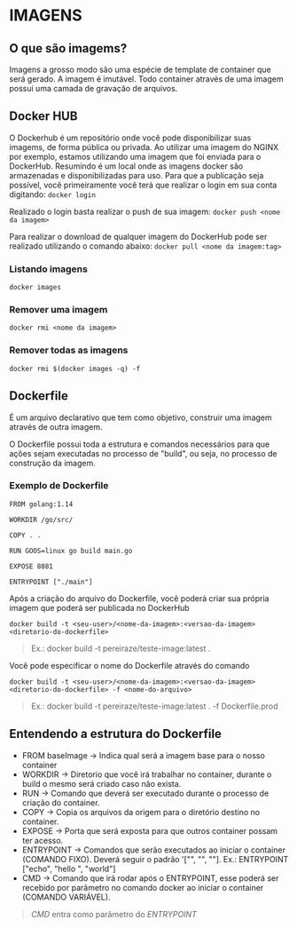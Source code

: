 # IMAGENS

## O que são imagems? 
Imagens a grosso modo são uma espécie de template de container que será gerado. A imagem é imutável. Todo container através de uma imagem possui uma camada de gravação de arquivos.

## Docker HUB
O Dockerhub é um repositório onde você pode disponibilizar suas imagems, de forma pública ou privada. Ao utilizar uma imagem do NGINX por exemplo, estamos utilizando uma imagem que foi enviada para o DockerHub. Resumindo é um local onde as imagens docker são armazenadas e disponibilizadas para uso.
Para que a publicação seja possível, você primeiramente você terá que realizar o login em sua conta digitando:
`docker login`


Realizado o login basta realizar o push de sua imagem:
`docker push <nome da imagem>`


Para realizar o download de qualquer imagem do DockerHub pode ser realizado utilizando o comando abaixo:
`docker pull <nome da imagem:tag>`


### Listando imagens
`docker images`

### Remover uma imagem
`docker rmi <nome da imagem>`

### Remover todas as imagens
`docker rmi $(docker images -q) -f`



## Dockerfile
É um arquivo declarativo que tem como objetivo, construir uma imagem através de outra imagem.

O Dockerfile possui toda a estrutura e comandos necessários para que ações sejam executadas no processo de "build", ou seja, no processo de construção da imagem.

### Exemplo de Dockerfile

```
FROM golang:1.14

WORKDIR /go/src/

COPY . .

RUN GOOS=linux go build main.go

EXPOSE 8081

ENTRYPOINT ["./main"]
```


Após a criação do arquivo do Dockerfile, você poderá criar sua própria imagem que poderá ser publicada no DockerHub

`docker build -t <seu-user>/<nome-da-imagem>:<versao-da-imagem> <diretorio-do-dockerfile>`
> Ex.: docker build -t pereiraze/teste-image:latest .


Você pode especificar o nome do Dockerfile através do comando

`docker build -t <seu-user>/<nome-da-imagem>:<versao-da-imagem> <diretorio-do-dockerfile> -f <nome-do-arquivo>`
> Ex.: docker build -t pereiraze/teste-image:latest . -f Dockerfile.prod


## Entendendo a estrutura do Dockerfile

- FROM baseImage 	-> Indica qual será a imagem base para o nosso container
- WORKDIR <diretorio>	-> Diretorio que você irá trabalhar no container, durante o build o mesmo será criado caso não exista.
- RUN <comando>		-> Comando que deverá ser executado durante o processo de criação do container.
- COPY <src> <dest>	-> Copia os arquivos da origem para o diretório destino no container.
- EXPOSE <port>		-> Porta que será exposta para que outros container possam ter acesso.
- ENTRYPOINT <comandos>	-> Comandos que serão executados ao iniciar o container (COMANDO FIXO). Deverá seguir o padrão '["", "", ""]. Ex.: ENTRYPOINT ["echo", "hello ", "world"]
- CMD			-> Comando que irá rodar após o ENTRYPOINT, esse poderá ser recebido por parâmetro no comando docker ao iniciar o container (COMANDO VARIÁVEL).


> *CMD* entra como parâmetro do *ENTRYPOINT*







